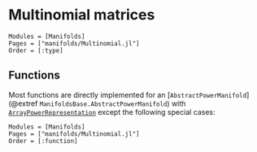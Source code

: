 # Multinomial matrices

```@autodocs
Modules = [Manifolds]
Pages = ["manifolds/Multinomial.jl"]
Order = [:type]
```

## Functions

Most functions are directly implemented for an [`AbstractPowerManifold`](@extref `ManifoldsBase.AbstractPowerManifold`)  with [`ArrayPowerRepresentation`](@ref) except the following special cases:

```@autodocs
Modules = [Manifolds]
Pages = ["manifolds/Multinomial.jl"]
Order = [:function]
```
